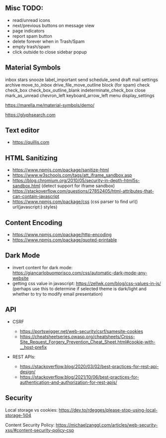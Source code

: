 ## Misc TODO:

- read/unread icons
- next/previous buttons on message view
- page indicators
- report spam button
- delete forever when in Trash/Spam
- empty trash/spam
- click outside to close sidebar popup


## Material Symbols

inbox
stars
snooze
label_important
send
schedule_send
draft
mail
settings
archive
move_to_inbox
drive_file_move_outline
block (for spam)
check
check_box
check_box_outline_blank
indeterminate_check_box
close
mark_as_unread
chevron_left
keyboard_arrow_left
menu
display_settings


https://marella.me/material-symbols/demo/

https://glyphsearch.com

## Text editor

* https://quilljs.com

## HTML Sanitizing

* https://www.npmjs.com/package/sanitize-html 
* https://www.w3schools.com/tags/att_iframe_sandbox.asp
* https://blog.chromium.org/2010/05/security-in-depth-html5s-sandbox.html (detect support for iframe sandbox)
* https://stackoverflow.com/questions/27852405/html-attributes-that-can-contain-javascript
* https://www.npmjs.com/package/css (css parser to find url() url(javascript:) styles)

## Content Encoding

* https://www.npmjs.com/package/http-encoding
* https://www.npmjs.com/package/quoted-printable

## Dark Mode

* invert content for dark mode: https://giancarlobuomprisco.com/css/automatic-dark-mode-any-website
* getting css value in javascript: https://zellwk.com/blog/css-values-in-js/
  (perhaps use this to determine if selected theme is dark/light and whether to try to modify email presentation)

## API 

* CSRF

    * https://portswigger.net/web-security/csrf/samesite-cookies
    * https://cheatsheetseries.owasp.org/cheatsheets/Cross-Site_Request_Forgery_Prevention_Cheat_Sheet.html#cookie-with-__host-prefix

* REST APIs:
    * https://stackoverflow.blog/2020/03/02/best-practices-for-rest-api-design/
    * https://stackoverflow.blog/2021/10/06/best-practices-for-authentication-and-authorization-for-rest-apis/


## Security

Local storage vs cookies: https://dev.to/rdegges/please-stop-using-local-storage-1i04

Content Security Policy: https://michaelzanggl.com/articles/web-security-xss/#content-security-policy-csp


